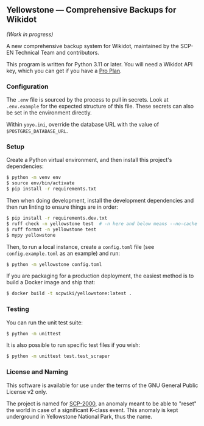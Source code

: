 ## Yellowstone &mdash; Comprehensive Backups for Wikidot

_(Work in progress)_

A new comprehensive backup system for Wikidot, maintained by the SCP-EN Technical Team and contributors.

This program is written for Python 3.11 or later. You will need a Wikidot API key, which you can get if you have a [Pro Plan](https://www.wikidot.com/plans).

### Configuration

The `.env` file is sourced by the process to pull in secrets. Look at `.env.example` for the expected structure of this file. These secrets can also be set in the environment directly.

Within `yoyo.ini`, override the database URL with the value of `$POSTGRES_DATABASE_URL`.

### Setup

Create a Python virtual environment, and then install this project's dependencies:

```bash
$ python -m venv env
$ source env/bin/activate
$ pip install -r requirements.txt
```

Then when doing development, install the development dependencies and then run linting to ensure things are in order:

```bash
$ pip install -r requirements.dev.txt
$ ruff check -n yellowstone test  # -n here and below means --no-cache
$ ruff format -n yellowstone test
$ mypy yellowstone
```

Then, to run a local instance, create a `config.toml` file (see `config.example.toml` as an example) and run:

```bash
$ python -m yellowstone config.toml
```

If you are packaging for a production deployment, the easiest method is to build a Docker image and ship that:

```bash
$ docker build -t scpwiki/yellowstone:latest .
```

### Testing

You can run the unit test suite:

```bash
$ python -m unittest
```

It is also possible to run specific test files if you wish:

```bash
$ python -m unittest test.test_scraper
```

### License and Naming

This software is available for use under the terms of the GNU General Public License v2 only.

The project is named for [SCP-2000](https://scpwiki.com/scp-2000), an anomaly meant to be able to "reset" the world in case of a significant K-class event. This anomaly is kept underground in Yellowstone National Park, thus the name.
